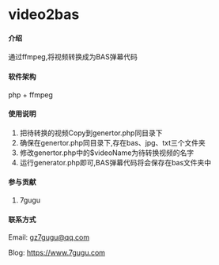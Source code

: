 # video2bas

#### 介绍
通过ffmpeg,将视频转换成为BAS弹幕代码

#### 软件架构

php + ffmpeg

#### 使用说明

1.  把待转换的视频Copy到genertor.php同目录下
2.  确保在genertor.php同目录下,存在bas、jpg、txt三个文件夹
3.  修改genertor.php中的$videoName为待转换视频的名字
4.  运行generator.php即可,BAS弹幕代码将会保存在bas文件夹中

#### 参与贡献

1.  7gugu

#### 联系方式

Email: gz7gugu@qq.com

Blog: https://www.7gugu.com